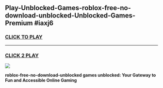 
## Play-Unblocked-Games-roblox-free-no-download-unblocked-Unblocked-Games-Premium #iaxj6
<h3>
<a href="https://premium.freeplayer.one?title=roblox-free-no-download-unblocked&ref=12M">CLICK TO PLAY</a></h3>
<hr>

<h3>
<a href="https://premium.freeplayer.one?title=roblox-free-no-download-unblocked&ref=12M">CLICK 2 PLAY</a>
  
</h3>

<a href="https://premium.freeplayer.one?title=roblox-free-no-download-unblocked&ref=12M"><img src="https://clearcache.store/games.png"></a>


**roblox-free-no-download-unblocked games unblocked: Your Gateway to Fun and Accessible Online Gaming**
